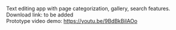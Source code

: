 Text editing app with page categorization, gallery, search features. <br />
Download link: to be added <br />
Prototype video demo: https://youtu.be/9BdBkBiIAOo 
